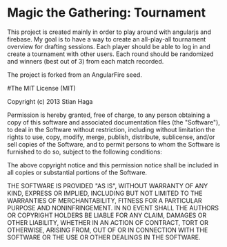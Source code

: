 # Magic the Gathering: Tournament

This project is created mainly in order to play around with angularjs and firebase.
My goal is to have a way to create an all-play-all tournament overview for drafting sessions.
Each player should be able to log in and create a tournament with other users.
Each round should be randomized and winners (best out of 3) from each match recorded.

The project is forked from an AngularFire seed.

#The MIT License (MIT)

 Copyright (c) 2013 Stian Haga

 Permission is hereby granted, free of charge, to any person obtaining a copy
 of this software and associated documentation files (the "Software"), to deal
 in the Software without restriction, including without limitation the rights
 to use, copy, modify, merge, publish, distribute, sublicense, and/or sell
 copies of the Software, and to permit persons to whom the Software is
 furnished to do so, subject to the following conditions:

 The above copyright notice and this permission notice shall be included in
 all copies or substantial portions of the Software.

 THE SOFTWARE IS PROVIDED "AS IS", WITHOUT WARRANTY OF ANY KIND, EXPRESS OR
 IMPLIED, INCLUDING BUT NOT LIMITED TO THE WARRANTIES OF MERCHANTABILITY,
 FITNESS FOR A PARTICULAR PURPOSE AND NONINFRINGEMENT. IN NO EVENT SHALL THE
 AUTHORS OR COPYRIGHT HOLDERS BE LIABLE FOR ANY CLAIM, DAMAGES OR OTHER
 LIABILITY, WHETHER IN AN ACTION OF CONTRACT, TORT OR OTHERWISE, ARISING FROM,
 OUT OF OR IN CONNECTION WITH THE SOFTWARE OR THE USE OR OTHER DEALINGS IN
 THE SOFTWARE.